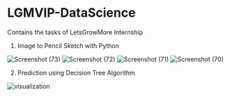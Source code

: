# LGMVIP-DataScience
Contains the tasks of LetsGrowMore Internship

1) Image to Pencil Sketch with Python

![Screenshot (73)](https://user-images.githubusercontent.com/77850791/130353530-8469a767-fe2f-455e-8764-89c36960bf58.png)
![Screenshot (72)](https://user-images.githubusercontent.com/77850791/130353534-f425ff13-82f0-4af0-bd72-42725437e8e2.png)
![Screenshot (71)](https://user-images.githubusercontent.com/77850791/130353540-a77502d7-e27f-4cee-b171-84533f4f5ab0.png)
![Screenshot (70)](https://user-images.githubusercontent.com/77850791/130353542-ca0bdd02-66c2-421b-b5fa-4a408f212359.png)


2) Prediction using Decision Tree Algorithm

![visualization](https://user-images.githubusercontent.com/77850791/130353661-47147e01-e1e0-4d21-ab4f-69fda7d9aef7.png)
